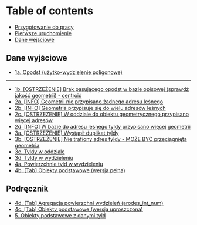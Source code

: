# Table of contents

* [Przygotowanie do pracy](README.md)
* [Pierwsze uruchomienie](pierwsze-uruchomienie.md)
* [Dane wejściowe](dane-wejsciowe.md)

## Dane wyjściowe

* [1a. Opodst (użytko-wydzielenie poligonowe)](dane-wyjsciowe/1a.-opodst-uzytko-wydzielenie-poligonowe.md)

***

* [1b. \[OSTRZEŻENIE\] Brak pasującego opodst w bazie opisowej (sprawdź jakość geometrii) - centroid](1b.-ostrzezenie-brak-pasujacego-opodst-w-bazie-opisowej-sprawdz-jakosc-geometrii-centroid.md)
* [2a. \[INFO\] Geometrii nie przypisano żadnego adresu leśnego](2a.-info-geometrii-nie-przypisano-zadnego-adresu-lesnego.md)
* [2b. \[INFO\] Geometria przypisuje się do wielu adresów leśnych](2b.-info-geometria-przypisuje-sie-do-wielu-adresow-lesnych.md)
* [2c. \[OSTRZEZENIE\] W oddziale do obiektu geometrycznego przypisano więcej adresów](2c.-ostrzezenie-w-oddziale-do-obiektu-geometrycznego-przypisano-wiecej-adresow.md)
* [2d. \[INFO\] W bazie do adresu leśnego tyldy przypisano więcej geometrii](2d.-info-w-bazie-do-adresu-lesnego-tyldy-przypisano-wiecej-geometrii.md)
* [3a. \[OSTRZEŻENIE\] Wystąpił duplikat tyldy](3a.-ostrzezenie-wystapil-duplikat-tyldy.md)
* [3b. \[OSTRZEŻENIE\] Nie trafiony adres tyldy - MOŻE BYĆ przeciągnięta geometria](3b.-ostrzezenie-nie-trafiony-adres-tyldy-moze-byc-przeciagnieta-geometria.md)
* [3c. Tyldy w oddziale](3c.-tyldy-w-oddziale.md)
* [3d. Tyldy w wydzieleniu](3d.-tyldy-w-wydzieleniu.md)
* [4a. Powierzchnie tyld w wydzieleniu](4a.-powierzchnie-tyld-w-wydzieleniu.md)
* [4b. \[Tab\] Obiekty podstawowe (wersja pełna)](4b.-tab-obiekty-podstawowe-wersja-pelna.md)

## Podręcznik

* [4d. \[Tab\] Agregacja powierzchni wydzieleń (arodes\_int\_num)](podrecznik/4d.-tab-agregacja-powierzchni-wydzielen-arodes\_int\_num.md)
* [4c. \[Tab\] Obiekty podstawowe (wersja uproszczona)](podrecznik/4c.-tab-obiekty-podstawowe-wersja-uproszczona.md)
* [5. Obiekty podstawowe z danymi tyld](podrecznik/5.-obiekty-podstawowe-z-danymi-tyld.md)
